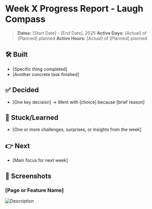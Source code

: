 # Week X Progress Report - Laugh Compass

> **Dates:** [Start Date] - [End Date], 2025
> **Active Days:** [Actual] of [Planned] planned
> **Active Hours:** [Actual] of [Planned] planned

## 🛠️ Built

- [Specific thing completed]
- [Another concrete task finished]

## ✅ Decided

- [One key decision] -> Went with [choice] because [brief reason]

## 💭 Stuck/Learned

- [One or more challenges, surprises, or insights from the week]

## 👉 Next

- [Main focus for next week]

## 📱 Screenshots

### [Page or Feature Name]

![Description](https://github.com/prsantos-com/laugh-compass-progress/raw/main/screenshots/week-X-feature.png)
